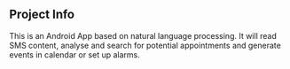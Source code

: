 ## Project Info
This is an Android App based on natural language processing. It will read SMS content, analyse and search for potential appointments and generate events in calendar or set up alarms.
